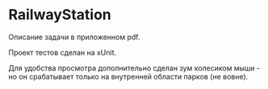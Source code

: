 # RailwayStation
Описание задачи в приложенном pdf.

Проект тестов сделан на xUnit.

Для удобства просмотра дополнительно сделан зум колесиком мыши - но он срабатывает только на внутренней области парков (не вовне).
